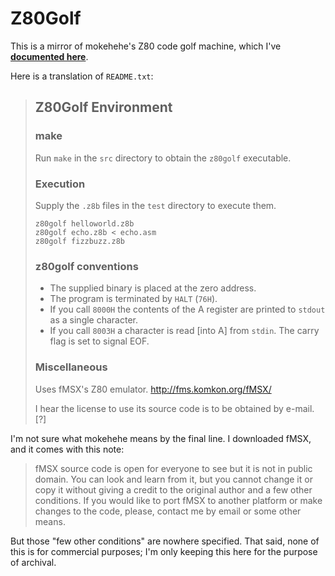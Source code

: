 # Z80Golf

This is a mirror of mokehehe's Z80 code golf machine, which I've [**documented here**](https://esolangs.org/wiki/Z80golf).

Here is a translation of `README.txt`:

> ## Z80Golf Environment
>
> ### make
> Run `make` in the `src` directory to obtain the `z80golf` executable.
>
> ### Execution
> Supply the `.z8b` files in the `test` directory to execute them.
>
>     z80golf helloworld.z8b
>     z80golf echo.z8b < echo.asm
>     z80golf fizzbuzz.z8b
>
> ### z80golf conventions
> 
> - The supplied binary is placed at the zero address.
> - The program is terminated by `HALT` (`76H`).
> - If you call `8000H` the contents of the A register are printed to `stdout` as a single character.
> - If you call `8003H` a character is read [into A] from `stdin`. The carry flag is set to signal EOF.
>
> ### Miscellaneous
>
> Uses fMSX's Z80 emulator. http://fms.komkon.org/fMSX/
> 
> I hear the license to use its source code is to be obtained by e-mail. [?]

I'm not sure what mokehehe means by the final line. I downloaded fMSX, and it comes with this note:

> fMSX source code is open for everyone to see but it is not in public domain. You can look and learn from it, but you cannot change it or copy it without giving a credit to the original author and a few other conditions. If you would like to port fMSX to another platform or make changes to the code, please, contact me by email or some other means.

But those "few other conditions" are nowhere specified. That said, none of this is for commercial purposes; I'm only keeping this here for the purpose of archival.

